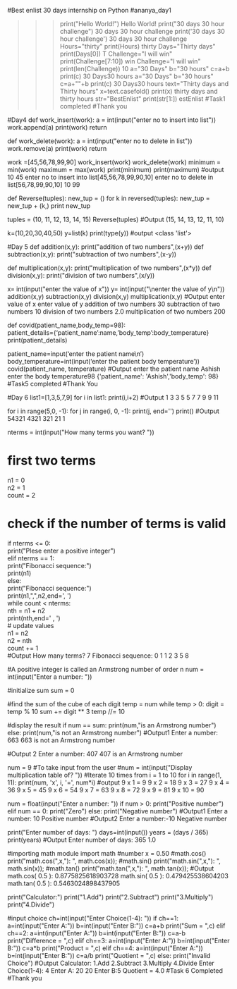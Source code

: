 #Best enlist 30 days internship on Python
#ananya_day1
>>>print("Hello World!")
Hello World!
>>>print("30 days 30 hour challenge")
30 days 30 hour challenge
>>> print('30 days 30 hour challenge')
30 days 30 hour challenge
>>>Hours="thirty"
>>> print(Hours)
thirty
>>>Days="Thirty days"
>>> print(Days[0])
T
>>> Challenge="I will win"
>>> print(Challenge[7:10])
win
>>> Challenge="I will win"
>>> print(len(Challenge))
10
>>> a="30 Days"
>>> b="30 hours"
>>> c=a+b
>>> print(c)
30 Days30 hours
>>> a="30 Days"
>>> b="30 hours"
>>> c=a+""+b
>>> print(c)
30 Days30 hours
>>> text="Thirty days and Thirty hours"
>>> x=text.casefold()
>>> print(x)
thirty days and thirty hours
>>> str="BestEnlist"
>>> print(str[1:])
estEnlist
#Task1 completed
#Thank you

#Day4
def work_insert(work):
    a = int(input("enter no to insert into list"))
    work.append(a)
    print(work)
    return


def work_delete(work):
    a = int(input("enter no to delete in list"))
    work.remove(a)
    print(work)
    return

work =[45,56,78,99,90]
work_insert(work)
work_delete(work)
minimum = min(work)
maximum = max(work)
print(minimum)
print(maximum)
#output 
10
45
enter no to insert into list[45,56,78,99,90,10]
enter no to delete in list[56,78,99,90,10]
10
99

def Reverse(tuples): 
    new_tup = () 
   for k in reversed(tuples): 
        new_tup = new_tup + (k,) 
   print new_tup

tuples = (10, 11, 12, 13, 14, 15) 
Reverse(tuples) 
#Output
(15, 14, 13, 12, 11, 10)

k=(10,20,30,40,50)
y=list(k)
print(type(y))
#output
<class 'list'>
 
#Day 5
def addition(x,y):
    print("addition of two numbers",(x+y))
def subtraction(x,y):
    print("subtraction of two numbers",(x-y))

def multiplication(x,y):
    print("multiplication of two numbers",(x*y))
def division(x,y):
    print("division of two numbers",(x/y))

x= int(input("enter the value of x"))
y= int(input("\nenter the value of y\n"))
addition(x,y)
subtraction(x,y)
division(x,y)
multiplication(x,y)
#Output 
enter value of x
enter value of y
addition of two numbers 30
subtraction of two numbers 10
division of two numbers 2.0
multiplication of two numbers 200


def covid(patient_name,body_temp=98):    
    patient_details={‘patient_name’:name,’body_temp’:body_temperature}
    print(patient_details)
    
patient_name=input(‘enter the patient name\n’)
body_temperature=int(input(‘enter the patient body temperature’))
covid(patient_name, temperature)
#Output
enter the patient name 
Ashish
enter the body temperature98
{'patient_name': 'Ashish','body_temp': 98}
#Task5 completed
#Thank You

#Day 6
list1=[1,3,5,7,9]
for i in list1:
    print(i,i+2)
#Output
1 3
3 5
5 7
7 9
9 11

for i in range(5,0, -1): 
	for j in range(i, 0, -1): 
		print(j, end='') 
	print() 
#Output
54321
4321
321
21
1

nterms = int(input("How many terms you want? "))  
# first two terms  
n1 = 0  
n2 = 1  
count = 2  
# check if the number of terms is valid  
if nterms <= 0:  
   print("Plese enter a positive integer")  
elif nterms == 1:  
   print("Fibonacci sequence:")  
   print(n1)  
else:  
   print("Fibonacci sequence:")  
   print(n1,",",n2,end=', ')  
   while count < nterms:  
       nth = n1 + n2  
       print(nth,end=' , ')  
       # update values  
       n1 = n2  
       n2 = nth  
       count += 1  
#Output
How many terms? 7
Fibonacci sequence:
0
1
1
2
3
5
8

#A positive integer is called an Armstrong number of order n 
num = int(input("Enter a number: "))

#initialize sum
sum = 0

#find the sum of the cube of each digit
temp = num
while temp > 0:
   digit = temp % 10
   sum += digit ** 3
   temp //= 10

#display the result
if num == sum:
   print(num,"is an Armstrong number")
else:
   print(num,"is not an Armstrong number")
#Output1
Enter a number: 663
663 is not an Armstrong number

#Output 2
Enter a number: 407
407 is an Armstrong number

num = 9
#To take input from the user
#num = int(input("Display multiplication table of? "))
#Iterate 10 times from i = 1 to 10
for i in range(1, 11):
   print(num, 'x', i, '=', num*i)
#output
9 x 1 = 9
9 x 2 = 18
9 x 3 = 27
9 x 4 = 36
9 x 5 = 45
9 x 6 = 54
9 x 7 = 63
9 x 8 = 72
9 x 9 = 81
9 x 10 = 90

num = float(input("Enter a number: "))
if num > 0:
   print("Positive number")
elif num == 0:
   print("Zero")
else:
   print("Negative number")
#Output1
Enter a number: 10
Positive number
#Output2
Enter a number:-10
Negative number

print("Enter number of days: ")
days=int(input())
years = (days / 365)
print(years)
#Output
Enter number of days: 
365
1.0

#importing math module
import math
#number 
x = 0.50
#math.cos()
print("math.cos(",x,"): ", math.cos(x));
#math.sin()
print("math.sin(",x,"): ", math.sin(x));
#math.tan()
print("math.tan(",x,"): ", math.tan(x));
#Output
math.cos( 0.5 ):  0.8775825618903728
math.sin( 0.5 ):  0.479425538604203
math.tan( 0.5 ):  0.5463024898437905

print("Calculator:")
print("1.Add")
print("2.Subtract")
print("3.Multiply")
print("4.Divide")

#input choice
ch=int(input("Enter Choice(1-4): "))
if ch==1:
    a=int(input("Enter A:"))
    b=int(input("Enter B:"))
    c=a+b
    print("Sum = ",c)
elif ch==2:
    a=int(input("Enter A:"))
    b=int(input("Enter B:"))
    c=a-b
    print("Difference = ",c)
elif  ch==3:
    a=int(input("Enter A:"))
    b=int(input("Enter B:"))
    c=a*b
    print("Product = ",c)
elif ch==4:
    a=int(input("Enter A:"))
    b=int(input("Enter B:"))
    c=a/b
    print("Quotient = ",c)
else:
    print("Invalid Choice")
#Output
Calculator:
1.Add
2.Subtract
3.Multiply
4.Divide
Enter Choice(1-4): 4
Enter A: 20
20
Enter B:5
Quotient =  4.0
#Task 6 Completed
#Thank you

